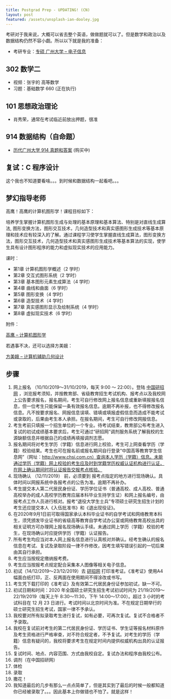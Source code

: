 ```yaml
---
title: Postgrad Prep - UPDATING! (CN)
layout: post
featured: /assets/unsplash-ian-dooley.jpg
---
```


考研对于我来说，大概可以省去整个英语，做做题就可以了。但是数学和政治以及数据结构仍然不容小觑。所以以下就是我的准备：

- 考研专业：[专硕 广州大学 – 电子信息](https://yz.chsi.com.cn/zsml/kskm.jsp?id=1107821006085400001)

## 302 数学二

- 视频：张宇的 高等数学
- 习题：基础数学 660 (正在执行)

## 101 思想政治理论

- 肖秀荣，通常在考试临近前放出押题，很准

## 914 数据结构（自命题）

- [历代广州大学 914 真题和答案](http://www.gzhuky.com/kaoyan/details.aspx?id=2651) (购买中)

## 复试：C 程序设计

这个我也不知道要看啥。。。到时候和数据结构一起看吧。。。

## 梦幻指导老师
高鹰！高鹰的计算机图形学！课程目标如下：

培养学生掌握计算机图形生成与处理的基本原理和基本算法、特别是对直线生成算法, 图形变换方法，图形交互技术，几何造型技术和真实感图形生成技术等基本原理和技术应有较深入的了解。通过课程学习使学生掌握直线生成算法，图形变换方法，图形交互技术，几何造型技术和真实感图形生成技术等基本算法的实现，使学生具有设计图形程序的能力和虚拟现实技术的应用能力。

课时：

- 第1章  计算机图形学概述（2 学时）
- 第2章 交互式图形系统（2 学时）
- 第3章 基本图形元素生成算法（4 学时）
- 第4章 曲线和曲面（6 学时）
- 第5章 图形变换（4 学时）
- 第6章 造型技术（4 学时）
- 第7章 真实感图形显示及绘制系统（4 学时）
- 第8章 虚拟现实技术（6 学时）

附件：

[高鹰 – 计算机图形学](javascript:void(0))

若遇事不决，还可以选择方美娥：

[方美娥 – 计算机辅助几何设计](javascript:void(0))

## 步骤

1. 网上报名 （10/10/2019～31/10/2019，每天 9:00 ～ 22:00）。登陆 [中国研招网](http://yz.chsi.com.cn/) ，浏览报考须知，并按教育部、省级教育招生考试机构、报考点以及我校网上公告要求报名，报名期间，考生可自行修改网上报名信息或重新填报报名信息，但一位考生只能保留一条有效报名信息。逾期不再补报，也不得修改报名信息。凡不按要求报名、网报信息误填、错填或填报虚假信息而造成不能考试或录取的，后果由考生本人承担。在报名期间，考生可自行修改网报信息。
2. 考生考前只填报一个招生单位的一个专业。待考试结束，教育部公布考生进入复试的初试成绩基本要求后，考生可通过“研招网”调剂服务系统了解我校的生源缺额信息并根据自己的成绩再填报调剂志愿。
3. 报名期间将对考生学历（学籍）信息进行网上校验，考生可上网查看学历（学籍）校验结果。考生也可在报名前或报名期间自行登录“中国高等教育学生信息网”（网址：http://www.chsi.com.cn）查询本人学历（学籍）信息。未能通过学历（学籍）网上校验的考生应及时到学籍学历权威认证机构进行认证，在网上确认期间时将认证报告交报考点核验。
4. 现场确认 （12/11/2019） 前，必须要到 报考点指定的地方进行现场确认。具体时间以网报系统中各报考点的公告为准。逾期不再补办。
5. 考生提交本人第二代居民身份证、学历学位证书（普通高校、成人高校、普通高校举办的成人高校学历教育应届本科毕业生持学生证）和网上报名编号，由报考点工作人员进行核对。报考“退役大学生士兵”专项硕士研究生招生计划的考生还应提交本人《入伍批准书》和《退出现役证》。
6. 在2020年9月1日前可取得国家承认本科毕业证书的自学考试和网络教育本科生，须凭颁发毕业证书的省级高等教育自学考试办公室或网络教育高校出具的相关证明方可办理网上报名现场确认手续。未通过网上学历（学籍）校验的考生，在现场确认时应提供学历（学籍）认证报告。
7. 所有考生均应当对本人网上报名信息进行认真核对并确认。经考生确认的报名信息在考试、复试及录取阶段一律不作修改，因考生填写错误引起的一切后果由其自行承担。
8. 考生应当按规定缴纳报考费。
9. 考生应当按报考点规定配合采集本人图像等相关电子信息。
10. 初试（14/12/2019～23/12/2019）去 [研招网](http://yz.chsi.com.cn/) 打印准考证。《准考证》使用A4幅面白纸打印，正、反两面在使用期间不得涂改或书写。
11. 考生凭下载打印的《准考证》及有效第二代居民身份证参加初试，缺一不可。
12. 初试日期和时间：2020 年全国硕士研究生招生考试初试时间为 21/19/2019～22/19/2019（每天上午 8:30～11:30，下午 14:00～17:00）。超过 3 小时的考试科目在 12 月 23 日进行。考试时间以北京时间为准。不在规定日期举行的硕士研究生招生考试，国家一律不予承认。
13. 我校要对所有拟录取考生进行复试，如有必要，可再次复试。复试不合格者不予录取。
14. 我校在复试前对考生的第二代居民身份证、学历证书、学生证等报名材料原件及考生资格进行严格审查，对不符合规定者，不予复试。对考生的学历（学籍）信息有疑问的，我校将要求考生在规定时间内提供权威机构出具的认证报告。
15. 复试时间、地点、内容范围、方式由我校自定。复试办法和程序由我校公布。
16. 调剂（在中国招研网）
17. 体检
18. 录取
19. 撒花！
20. 我知道最后的几步有那么一点点简单了，但是其实到了最后的时候一般都知道你已经被录取了。。。因此基本上你做错也不怕了。就是这样！
